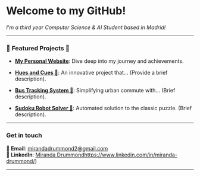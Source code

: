 # Welcome to my GitHub!

_I'm a third year Computer Science & AI Student based in Madrid!_

---

### 🌟 **Featured Projects** 🌟

- **[My Personal Website](https://www.mirandadrummond.com)**: Dive deep into my journey and achievements.
  
- **[Hues and Cues 🎡](https://github.com/mirandadrummond/HuesAndCuesGame)**: An innovative project that... (Provide a brief description).
  
- **[Bus Tracking System 🚌](https://github.com/mirandadrummond/BusTrackingWebApp)**: Simplifying urban commute with... (Brief description).
  
- **[Sudoku Robot Solver 🦾](https://github.com/mirandadrummond/SudokuSolver)**: Automated solution to the classic puzzle. (Brief description).

---

### **Get in touch**

**📧 Email**: [mirandadrummond2@gmail.com](mailto:mirandadrummond2@gmail.com)  
**📱 LinkedIn**: [Miranda Drummond](https://www.linkedin.com/in/miranda-drummond/)https://www.linkedin.com/in/miranda-drummond/)

---
